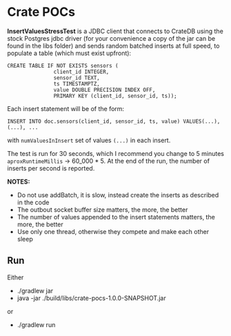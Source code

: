 # Crate POCs

**InsertValuesStressTest** is a JDBC client that connects to CrateDB using the stock 
Postgres jdbc driver (for your convenience a copy of the jar can be found in the libs 
folder) and sends random batched inserts at full speed, to populate a table (which 
must exist upfront):

```
CREATE TABLE IF NOT EXISTS sensors (
               client_id INTEGER,
               sensor_id TEXT,
               ts TIMESTAMPTZ,
               value DOUBLE PRECISION INDEX OFF,
               PRIMARY KEY (client_id, sensor_id, ts));  
```

Each insert statement will be of the form:

```
INSERT INTO doc.sensors(client_id, sensor_id, ts, value) VALUES(...), (...), ...
```

with ``numValuesInInsert`` set of values ``(...)`` in each insert. 

The test is run for 30 seconds, which I recommend you change to 5 minutes 
``aproxRuntimeMillis`` -> 60_000 * 5. At the end of the run, the number of 
inserts per second is reported.

**NOTES:**

- Do not use addBatch, it is slow, instead create the inserts as described in the code
- The outbout socket buffer size matters, the more, the better
- The number of values appended to the insert statements matters, the more, the better
- Use only one thread, otherwise they compete and make each other sleep

## Run

Either
 
- ./gradlew jar
- java -jar ./build/libs/crate-pocs-1.0.0-SNAPSHOT.jar

or

- ./gradlew run


